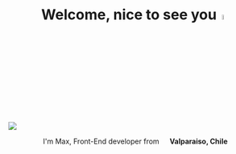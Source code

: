 <div align="center">
<h1 align="center">Welcome, nice to see you<a href="https://www.linkedin.com/in/maximiliano-astorga-690956224/"></a><img src="https://media.giphy.com/media/hvRJCLFzcasrR4ia7z/giphy.gif" width="5%"></h1>
</div>
<img src="https://github.com/empytime/empytime/assets/128811342/3056392d-a56c-43a9-b817-0f51e1cc5341.gif">


<br>
<p align="center"> I'm Max, Front-End developer from  <img src="https://cdn-icons-png.flaticon.com/512/197/197586.png" width="13"/> <b>Valparaiso, Chile</b> </p>



